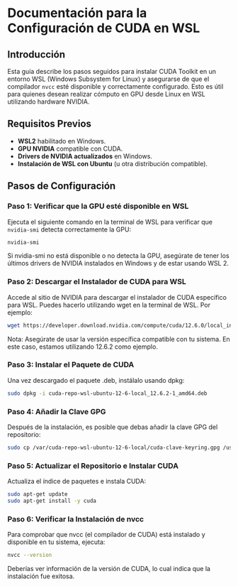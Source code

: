 # Documentación para la Configuración de CUDA en WSL

## Introducción

Esta guía describe los pasos seguidos para instalar CUDA Toolkit en un entorno WSL (Windows Subsystem for Linux) y asegurarse de que el compilador `nvcc` esté disponible y correctamente configurado. Esto es útil para quienes desean realizar cómputo en GPU desde Linux en WSL utilizando hardware NVIDIA.

## Requisitos Previos

- **WSL2** habilitado en Windows.
- **GPU NVIDIA** compatible con CUDA.
- **Drivers de NVIDIA actualizados** en Windows.
- **Instalación de WSL con Ubuntu** (u otra distribución compatible).

## Pasos de Configuración

### Paso 1: Verificar que la GPU esté disponible en WSL

Ejecuta el siguiente comando en la terminal de WSL para verificar que `nvidia-smi` detecta correctamente la GPU:

```bash
nvidia-smi
```

Si nvidia-smi no está disponible o no detecta la GPU, asegúrate de tener los últimos drivers de NVIDIA instalados en Windows y de estar usando WSL 2.

### Paso 2: Descargar el Instalador de CUDA para WSL
Accede al sitio de NVIDIA para descargar el instalador de CUDA específico para WSL. Puedes hacerlo utilizando wget en la terminal de WSL. Por ejemplo:

```bash
wget https://developer.download.nvidia.com/compute/cuda/12.6.0/local_installers/cuda-repo-wsl-ubuntu-12-6-local_12.6.2-1_amd64.deb
```

Nota: Asegúrate de usar la versión específica compatible con tu sistema. En este caso, estamos utilizando 12.6.2 como ejemplo.

### Paso 3: Instalar el Paquete de CUDA
Una vez descargado el paquete .deb, instálalo usando dpkg:
```bash
sudo dpkg -i cuda-repo-wsl-ubuntu-12-6-local_12.6.2-1_amd64.deb
```

### Paso 4: Añadir la Clave GPG
Después de la instalación, es posible que debas añadir la clave GPG del repositorio:
```bash
sudo cp /var/cuda-repo-wsl-ubuntu-12-6-local/cuda-clave-keyring.gpg /usr/share/keyrings/
```

### Paso 5: Actualizar el Repositorio e Instalar CUDA
Actualiza el índice de paquetes e instala CUDA:
```bash
sudo apt-get update
sudo apt-get install -y cuda
```

### Paso 6: Verificar la Instalación de nvcc
Para comprobar que nvcc (el compilador de CUDA) está instalado y disponible en tu sistema, ejecuta:
```bash
nvcc --version
```

Deberías ver información de la versión de CUDA, lo cual indica que la instalación fue exitosa.

